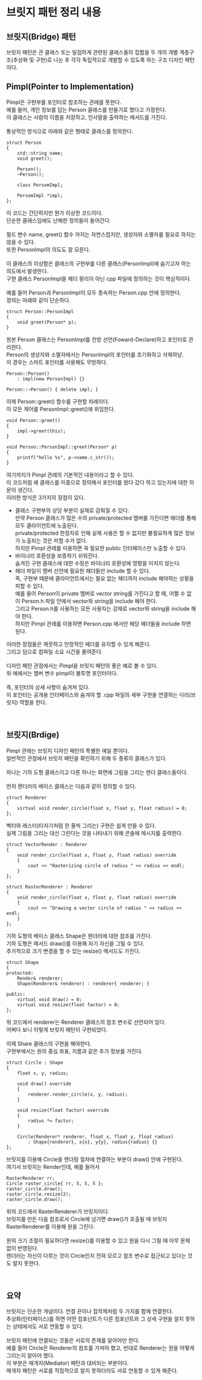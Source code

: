 # 브릿지 패턴 정리 내용

## 브릿지(Bridge) 패턴
브릿지 패턴은 큰 클래스 또는 밀접하게 관련된 클래스들의 집합을 두 개의 개별 계층구조(추상화 및 구현)로 나눈 후 각각 독립적으로 개발할 수 있도록 하는 구조 디자인 패턴이다.
<br>

## Pimpl(Pointer to Implementation)
Pimpl은 구현부를 포인터로 참조하는 관례를 뜻한다.
<br>
예를 들어, 개인 정보를 담는 Person 클래스를 만들기로 했다고 가정한다.
<br>
이 클래스는 사람의 이름을 저장하고, 인사말을 출력하는 메서드를 가진다.
<br>
<br>
통상적인 방식으로 아래와 같은 형태로 클래스를 정의한다.

```
struct Person
{
    std::string name;
    void greet();
    
    Person();
    ~Person();
    
    class PersomImpl;
    
    PersomImpl *impl;
};
```

이 코드는 간단하지만 뭔가 이상한 코드이다.
<br>
단순한 클래스임에도 난해한 정의들이 들어간다.
<br>
<br>
필드 변수 name, greet() 함수 까지는 자연스럽지만, 생성자와 소멸자를 필요로 하지는 않을 수 있다.
<br>
또한 PersonImpl의 의도도 잘 모른다.
<br>
<br>
이 클래스의 이상함은 클래스의 구현부를 다른 클래스(PersonImpl)에 숨기고자 하는 의도에서 발생한다.
<br>
구현 클래스 PersonImpl을 헤더 팡리이 아닌 cpp 파일에 정의하는 것이 핵심적이다.
<br>
<br>
예를 들어 Person과 PersonImpl이 모두 종속하는 Person.cpp 안에 정의한다.
<br>
정의는 아래와 같이 단순하다.

```
struct Person::PersonImpl
{
    void greet(Person* p);
}
```

원본 Person 클래스는 PersonImpl를 전방 선언(Foward-Declare)하고 포인터로 관리한다.
<br>
Person의 생성자와 소멸자에서는 PersonImpl의 포인터를 초기화하고 삭제하낟.
<br>
이 경우는 스마트 포인터를 사용해도 무방하다.

```
Person::Person() 
    : impl(new PersonImpl) {}
    
Person::~Person() { delete impl; }
```

이제 Person::greet() 함수를 구현할 차례이다.
<br>
이 모든 제어를 PersonImpl::greet()에 위임한다.

```
void Person::greet()
{
    impl->greet(this);
}

void Person::PersonImpl::greet(Person* p)
{
    printf("hello %s", p->name.c_str());
}
```

여기까지가 Pimpl 관례의 기본적인 내용이라고 할 수 있다.
<br>
이 코드처럼 왜 클래스를 이중으로 정의해서 포인터를 왔다 갔다 하고 있는지에 대한 의문이 생긴다.
<br>
이러한 방식은 3가지의 장점이 있다.

- 클래스 구현부의 상당 부분이 실제로 감춰질 수 있다.<br>만약 Person 클래스가 많은 수의 private/protected 멤버를 가진다면 헤더를 통해 모두 클라이언트에 노출된다.<br>private/protected 한정자로 인해 실제 사용은 할 수 없지만 불필요하게 많은 정보가 노출되는 것은 피할 수가 없다.<br>하지만 Pimpl 관례를 이용하면 꼭 필요한 public 인터페이스만 노출할 수 있다.
- 바이너리 호환성을 보증하기 쉬워진다.<br>숨겨진 구현 클래스에 대한 수정은 바이너리 호환성에 영향을 미치지 않는다.
- 헤더 파일이 멤버 선언에 필요한 헤더들만 include 할 수 있다.<br>즉, 구현부 때문에 클라이언트에서는 필요 없는 헤더까지 include 해야하는 상황을 피할 수 있다.<br>예를 들어 Person이 private 멤버로 vector string를 가진다고 할 때, 어쩔 수 없이 Person.h 파일 안에서 vector와 string을 include 해야 한다.<br>그리고 Person.h를 사용하는 모든 사용자는 강제로 vector와 string을 include 해야 한다.<br>하지만 Pimpl 관례를 이용하면 Person.cpp 에서만 해당 헤더들을 include 하면 된다.

이러한 장점들은 깨끗하고 안정적인 헤더를 유지할 수 있게 해준다.
<br>
그리고 덤으로 컴파일 소요 시간을 줄여준다.
<br>
<br>
디자인 패턴 관점에서는 Pimpl을 브릿지 패턴의 좋은 예로 볼 수 있다.
<br>
위 예에서는 멤버 변수 pimpl이 불투명 포인터이다.
<br>
<br>
즉, 포인터의 상세 사항이 숨겨져 있다.
<br>
이 포인터는 공개용 인터페이스와 숨겨야 할 .cpp 파일의 세부 구현을 연결하는 다리(브릿지) 역할을 한다.

<br>

## 브릿지(Brdige)
Pimpl 관례는 브릿지 디자인 패턴의 특별한 예일 뿐이다.
<br>
일반적인 관점에서 브릿지 패턴을 확인하기 위해 두 종류의 클래스가 있다.
<br>
<br>
하나는 기하 도형 클래스이고 다른 하나는 화면에 그림을 그리는 렌더 클래스들이다.
<br>
<br>
먼저 랜더러의 베이스 클래스는 다음과 같이 정의할 수 있다.

```
struct Renderer
{
    virtual void render_circle(float x, float y, float radius) = 0;
};
```
벡터와 래스터(타자기처럼 한 줄씩 그리는) 구현은 쉽게 만들 수 있다.
<br>
실제 그림을 그리는 대신 그린다는 것을 나타내기 위해 콘솔에 메시지를 출력한다.

```
struct VectorRender : Renderer
{
    void render_circle(float x, float y, float radius) override
    {
        cout << "Rasterizing circle of radius " << radius << endl;
    }
};

struct RasterRenderer : Renderer
{
    void render_circle(float x, float y, float radius) override
    {
        cout << "Drawing a vector circle of radius " << radius << endl;
    }
};
```

기하 도형의 베이스 클래스 Shape은 렌더러에 대한 참조를 가진다.
<br>
기하 도형은 메서드 draw()를 이용해 자기 자신을 그릴 수 있다.
<br>
추가적으로 크기 변경을 할 수 있는 resize() 메서드도 가진다.

```
struct Shape
{
protected:
    Render& renderer;
    Shape(Renderer& renderer) : renderer{ renderer; }
    
public:
    virtual void draw() = 0;
    virtual void resize(float factor) = 0;
};
```

위 코드에서 renderer는 Renderer 클래스의 참조 변수로 선언되어 있다.
<br>
어쩌다 보니 이렇게 브릿지 패턴이 구현되었다.
<br>
<br>
이제 Share 클래스의 구현을 해야한다.
<br>
구현부에서는 원의 중심 좌표, 지름과 같은 추가 정보를 가진다.

```
struct Circle : Shape
{
    float x, y, radius;
    
    void draw() override
    {
        renderer.render_circle(x, y, radius);
    }
    
    void resize(float factor) override
    {
        radius *= factor;
    }
    
    Circle(Renderer* renderer, float x, float y, float radius)
        : Shape{renderer}, x{x}, y{y}, radius{radius} {}
};
```

브릿지를 이용해 Circle을 렌더링 절차에 연결하는 부분이 draw() 안에 구현된다.
<br>
여기서 브릿지는 Render인데, 예를 들어서

```
RasterRenderer rr;
Circle raster_circle{ rr, 5, 5, 5 };
raster_circle.draw();
raster_circle.resize(2);
raster_circle.draw();
```

위의 코드에서 RasterRenderer가 브릿지이다.
<br>
브릿지를 만든 다음 참조로서 Circle에 넘기면 draw()가 호출될 때 브릿지 RasterRenderer를 이용해 원을 그린다.
<br>
<br>
원의 크기 조절이 필요하다면 resize()를 이용할 수 있고 원을 다시 그릴 때 아무 문제 없이 반영된다.
<br>
렌더러는 자신이 다루는 것이 Circle인지 전혀 모르고 참조 변수로 접근되고 있다는 것도 알지 못한다.

<br>

## 요약
브릿지는 단순한 개념이다. 연결 끈이나 접착제처럼 두 가지를 함께 연결한다.
<br>
추상화(인터페이스)를 하면 어떤 컴포넌트가 다른 컴포넌트와 그 상세 구현을 알지 못하는 상태에서도 서로 연동할 수 있다.
<br>
<br>
브릿지 패턴에 연결되는 것들은 서로의 존재를 알아야만 한다.
<br>
예를 들어 Circle은 Renderer의 참조를 가져야 했고, 반대로 Renderer는 원을 어떻게 그리는지 알아야 했다.
<br>
이 부분은 매개자(Mediator) 패턴과 대비되는 부분이다.
<br>
매개자 패턴은 서로를 직접적으로 알지 못하더라도 서로 연동할 수 있게 해준다.




  



  
  
